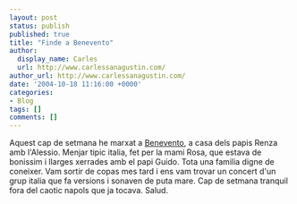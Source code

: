 ```yaml
---
layout: post
status: publish
published: true
title: "Finde a Benevento"
author:
  display_name: Carles
  url: http://www.carlessanagustin.com/
author_url: http://www.carlessanagustin.com/
date: '2004-10-18 11:16:00 +0000'
categories:
- Blog
tags: []
comments: []
---
```

Aquest cap de setmana he marxat a [Benevento](http://www.viamichelin.com/viamichelin/gbr/dyn/controller/mapPerformPage?strAddress=&strLocation=benevento&strCP=&strCountry=000000612&strStartAddress=&strStartCity=&strStartCP=&strStartCityCountry=000001138&strDestAddress=&strDestCity=&strDestCP=&strDestCityCountry=000001138), a casa dels papis Renza amb l'Alessio. Menjar tipic italia, fet per la mami Rosa, que estava de bonissim i llarges xerrades amb el papi Guido. Tota una familia digne de coneixer. Vam sortir de copas mes tard i ens vam trovar un concert d'un grup italia que fa versions i sonaven de puta mare. Cap de setmana tranquil fora del caotic napols que ja tocava.
Salud.

